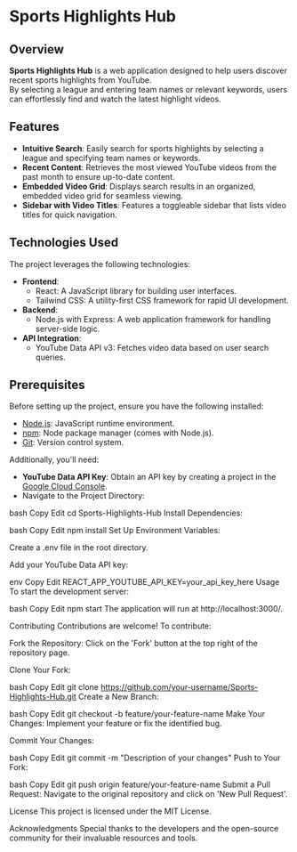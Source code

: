 # Sports Highlights Hub

## Overview

**Sports Highlights Hub** is a web application designed to help users discover recent sports highlights from YouTube.  
By selecting a league and entering team names or relevant keywords, users can effortlessly find and watch the latest highlight videos.

## Features

- **Intuitive Search**: Easily search for sports highlights by selecting a league and specifying team names or keywords.
- **Recent Content**: Retrieves the most viewed YouTube videos from the past month to ensure up-to-date content.
- **Embedded Video Grid**: Displays search results in an organized, embedded video grid for seamless viewing.
- **Sidebar with Video Titles**: Features a toggleable sidebar that lists video titles for quick navigation.

## Technologies Used

The project leverages the following technologies:

- **Frontend**:
  - React: A JavaScript library for building user interfaces.
  - Tailwind CSS: A utility-first CSS framework for rapid UI development.
- **Backend**:
  - Node.js with Express: A web application framework for handling server-side logic.
- **API Integration**:
  - YouTube Data API v3: Fetches video data based on user search queries.

## Prerequisites

Before setting up the project, ensure you have the following installed:

- [Node.js](https://nodejs.org/): JavaScript runtime environment.
- [npm](https://www.npmjs.com/): Node package manager (comes with Node.js).
- [Git](https://git-scm.com/): Version control system.

Additionally, you'll need:

- **YouTube Data API Key**: Obtain an API key by creating a project in the [Google Cloud Console](https://console.cloud.google.com/).
- Navigate to the Project Directory:

bash
Copy
Edit
cd Sports-Highlights-Hub
Install Dependencies:

bash
Copy
Edit
npm install
Set Up Environment Variables:

Create a .env file in the root directory.

Add your YouTube Data API key:

env
Copy
Edit
REACT_APP_YOUTUBE_API_KEY=your_api_key_here
Usage
To start the development server:

bash
Copy
Edit
npm start
The application will run at http://localhost:3000/.

Contributing
Contributions are welcome! To contribute:

Fork the Repository: Click on the 'Fork' button at the top right of the repository page.

Clone Your Fork:

bash
Copy
Edit
git clone https://github.com/your-username/Sports-Highlights-Hub.git
Create a New Branch:

bash
Copy
Edit
git checkout -b feature/your-feature-name
Make Your Changes: Implement your feature or fix the identified bug.

Commit Your Changes:

bash
Copy
Edit
git commit -m "Description of your changes"
Push to Your Fork:

bash
Copy
Edit
git push origin feature/your-feature-name
Submit a Pull Request: Navigate to the original repository and click on 'New Pull Request'.

License
This project is licensed under the MIT License.

Acknowledgments
Special thanks to the developers and the open-source community for their invaluable resources and tools.
